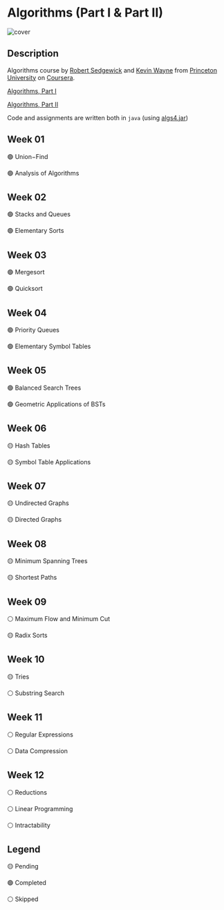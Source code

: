 # Algorithms (Part I & Part II)

![cover](https://algs4.cs.princeton.edu/cover.png)

## Description

Algorithms course by [Robert Sedgewick](https://www.cs.princeton.edu/people/profile/rs) and [Kevin Wayne](https://www.cs.princeton.edu/~wayne/contact/) from [Princeton University](https://www.princeton.edu/) on [Coursera](https://www.coursera.org/).

[Algorithms, Part I](https://www.coursera.org/learn/algorithms-part1)

[Algorithms, Part II](https://www.coursera.org/learn/algorithms-part2)

Code and assignments are written both in `java` (using [algs4.jar](https://algs4.cs.princeton.edu/code/))

## Week 01

🟢 Union−Find

🟢 Analysis of Algorithms

## Week 02

🟢 Stacks and Queues

🟢 Elementary Sorts

## Week 03

🟢 Mergesort

🟢 Quicksort

## Week 04

🟢 Priority Queues

🟢 Elementary Symbol Tables

## Week 05

🟢 Balanced Search Trees

🟢 Geometric Applications of BSTs

## Week 06

🟡 Hash Tables

🟡 Symbol Table Applications

## Week 07

🟡 Undirected Graphs

🟡 Directed Graphs

## Week 08

🟡 Minimum Spanning Trees

🟡 Shortest Paths

## Week 09

⚪️ Maximum Flow and Minimum Cut

🟡 Radix Sorts

## Week 10

🟡 Tries

⚪️ Substring Search

## Week 11

⚪️ Regular Expressions

⚪️ Data Compression

## Week 12

⚪️ Reductions

⚪️ Linear Programming

⚪️ Intractability

## Legend

🟡 Pending

🟢 Completed

⚪️ Skipped